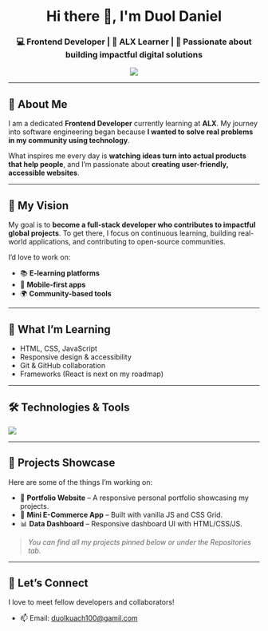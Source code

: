 <!-- GitHub Profile README Template - Personalized for Duol Daniel -->

<h1 align="center">Hi there 👋, I'm Duol Daniel</h1>
<h3 align="center">💻 Frontend Developer | 🚀 ALX Learner | 🎯 Passionate about building impactful digital solutions</h3>

<p align="center">
  <img src="https://readme-typing-svg.demolab.com/?lines=Frontend+Developer;Lifelong+Learner;Tech+Explorer;Open+Source+Enthusiast&center=true&width=500&height=40" />
</p>

---

## 🌱 About Me

I am a dedicated **Frontend Developer** currently learning at **ALX**. My journey into software engineering began because **I wanted to solve real problems in my community using technology**.

What inspires me every day is **watching ideas turn into actual products that help people**, and I’m passionate about **creating user-friendly, accessible websites**.

---

## 🎯 My Vision

My goal is to **become a full-stack developer who contributes to impactful global projects**. To get there, I focus on continuous learning, building real-world applications, and contributing to open-source communities.

I’d love to work on:
- 📚 **E-learning platforms**
- 📱 **Mobile-first apps**
- 🌍 **Community-based tools**

---

## 🧠 What I’m Learning

- HTML, CSS, JavaScript
- Responsive design & accessibility
- Git & GitHub collaboration
- Frameworks (React is next on my roadmap)

---

## 🛠️ Technologies & Tools

<p align="left">
  <img src="https://skillicons.dev/icons?i=html,css,js,react,git,github,vscode,figma" />
</p>

---

## 📂 Projects Showcase

Here are some of the things I’m working on:

- 🎨 **Portfolio Website** – A responsive personal portfolio showcasing my projects.
- 🛒 **Mini E-Commerce App** – Built with vanilla JS and CSS Grid.
- 📊 **Data Dashboard** – Responsive dashboard UI with HTML/CSS/JS.

> *You can find all my projects pinned below or under the Repositories tab.*

---

## 🤝 Let’s Connect

I love to meet fellow developers and collaborators!



- 📫 Email: duolkuach100@gamil.com



